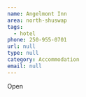 ```yaml
---
name: Angelmont Inn
area: north-shuswap
tags:
  - hotel
phone: 250-955-0701
url: null
type: null
category: Accommodation
email: null
---
```


Open
